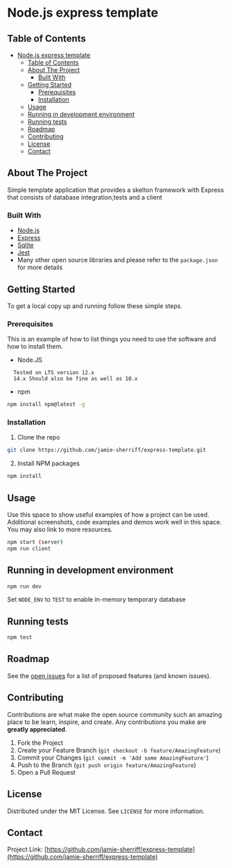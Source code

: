 # Node.js express template

<!-- TABLE OF CONTENTS -->

## Table of Contents

- [Node.js express template](#nodejs-express-template)
  - [Table of Contents](#table-of-contents)
  - [About The Project](#about-the-project)
    - [Built With](#built-with)
  - [Getting Started](#getting-started)
    - [Prerequisites](#prerequisites)
    - [Installation](#installation)
  - [Usage](#usage)
  - [Running in development environment](#running-in-development-environment)
  - [Running tests](#running-tests)
  - [Roadmap](#roadmap)
  - [Contributing](#contributing)
  - [License](#license)
  - [Contact](#contact)

<!-- ABOUT THE PROJECT -->

## About The Project

Simple template application that provides a skelton framework with Express that consists of database integration,tests and a client

### Built With

- [Node.js](https://nodejs.org/)
- [Express](https://expressjs.com/)
- [Sqlite](https://sqlite.org/)
- [Jest](https://jestjs.io/)
- Many other open source libraries and please refer to the `package.json` for more details
<!-- GETTING STARTED -->

## Getting Started

To get a local copy up and running follow these simple steps.

### Prerequisites

This is an example of how to list things you need to use the software and how to install them.

- Node.JS

```
  Tested on LTS version 12.x
  14.x Should also be fine as well as 10.x
```

- npm

```sh
npm install npm@latest -g
```

### Installation

1. Clone the repo

```sh
git clone https://github.com/jamie-sherriff/express-template.git
```

2. Install NPM packages

```sh
npm install
```

<!-- USAGE EXAMPLES -->

## Usage

Use this space to show useful examples of how a project can be used. Additional screenshots, code examples and demos work well in this space. You may also link to more resources.

```sh
npm start (server)
npm run client
```

<!-- USAGE EXAMPLES -->

## Running in development environment

```sh
npm run dev
```

Set `NODE_ENV` to `TEST` to enable in-memory temporary database

## Running tests

```sh
npm test
```

<!-- ROADMAP -->

## Roadmap

See the [open issues](https://github.com/jamie-sherriff/repo_name/issues) for a list of proposed features (and known issues).

<!-- CONTRIBUTING -->

## Contributing

Contributions are what make the open source community such an amazing place to be learn, inspire, and create. Any contributions you make are **greatly appreciated**.

1. Fork the Project
2. Create your Feature Branch (`git checkout -b feature/AmazingFeature`)
3. Commit your Changes (`git commit -m 'Add some AmazingFeature'`)
4. Push to the Branch (`git push origin feature/AmazingFeature`)
5. Open a Pull Request

<!-- LICENSE -->

## License

Distributed under the MIT License. See `LICENSE` for more information.

<!-- CONTACT -->

## Contact

Project Link: [https://github.com/jamie-sherriff/express-template](https://github.com/jamie-sherriff/express-template)
